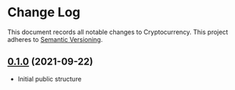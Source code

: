 # Change Log

This document records all notable changes to Cryptocurrency.
This project adheres to [Semantic Versioning](https://semver.org/).

## [0.1.0](https://github.com/Rub4l1to/unplash-search/compare/master@%7B1day%7D...master) (2021-09-22)

- Initial public structure

